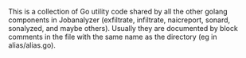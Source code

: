 This is a collection of Go utility code shared by all the other golang components in Jobanalyzer
(exfiltrate, infiltrate, naicreport, sonard, sonalyzed, and maybe others).  Usually they are
documented by block comments in the file with the same name as the directory (eg in alias/alias.go).
